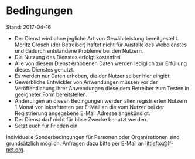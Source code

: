 # Bedingungen

Stand: 2017-04-16


* Der Dienst wird ohne jegliche Art von Gewährleistung bereitgestellt. Moritz Grosch (der Betreiber) haftet nicht für Ausfälle des Webdienstes und dadurch entstandene Probleme bei den Nutzern.
* Die Nutzung des Dienstes erfolgt kostenfrei.
* Alle von diesem Dienst erhobenen Daten werden lediglich zur Erfüllung dieses Dienstes genutzt.
* Es werden nur Daten erhoben, die der Nutzer selber hier eingibt.
* Gewerbliche Entwickler von Anwendungen müssen vor der Veröffentlichung ihrer Anwendungen diese dem Betreiber zum Testen in geeigneter Form bereitstellen.
* Änderungen an diesen Bedingungen werden allen registrierten Nutzern 1 Monat vor Inkrafttreten per E-Mail an die vom Nutzer bei der Registrierung angegebene E-Mail Adresse angekündigt.
* Der Dienst darf nicht für böse Zwecke benutzt werden.
* Setzt euch für Frieden ein.

Individuelle Sonderbedingungen für Personen oder Organisationen sind grundsätzlich möglich.
Anfragen dazu bitte per E-Mail an [littlefox@lf-net.org](mailto:littlefox@lf-net.org).
